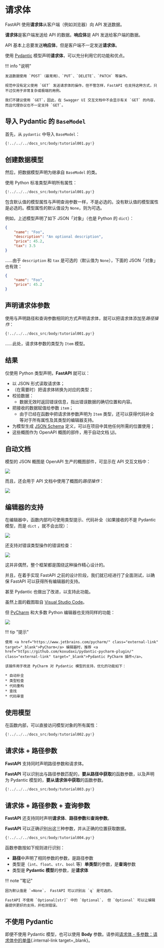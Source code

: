 # 请求体

FastAPI 使用**请求体**从客户端（例如浏览器）向 API 发送数据。

**请求体**是客户端发送给 API 的数据。**响应体**是 API 发送给客户端的数据。

API 基本上总要发送**响应体**，但是客户端不一定发送**请求体**。

使用 <a href="https://pydantic-docs.helpmanual.io/" class="external-link" target="_blank">Pydantic</a> 模型声明**请求体**，可以充分利用它的功能和优点。

!!! info "说明"

    发送数据使用 `POST`（最常用）、`PUT`、`DELETE`、`PATCH` 等操作。
    
    规范中没有定义使用 `GET` 发送请求体的操作，但不管怎样，FastAPI 也支持这种方式，只不过仅用于非常复杂或极端的用例。
    
    我们不建议使用 `GET`，因此，在 Swagger UI 交互文档中不会显示有关 `GET` 的内容，而且代理协议也不一定支持 `GET`。

## 导入 Pydantic 的 `BaseModel`

首先，从 `pydantic` 中导入 `BaseModel`：

```Python hl_lines="4"
{!../../../docs_src/body/tutorial001.py!}
```

## 创建数据模型

然后，把数据模型声明为继承自 `BaseModel` 的类。

使用 Python 标准类型声明所有属性：

```Python hl_lines="7-11"
{!../../../docs_src/body/tutorial001.py!}
```

包含默认值的模型属性与声明查询参数一样，不是必选的。没有默认值的模型属性是必选的。模型属性的默认值设为 `None`，则为可选。

例如，上述模型声明了如下 JSON「对象」（也是 Python 的 `dict`）：

```JSON
{
    "name": "Foo",
    "description": "An optional description",
    "price": 45.2,
    "tax": 3.5
}
```

……由于 `description` 和 `tax` 是可选的（默认值为 `None`），下面的 JSON「对象」也有效：

```JSON
{
    "name": "Foo",
    "price": 45.2
}
```

## 声明请求体参数

使用与声明路径和查询参数相同的方式声明请求体，就可以把请求体添加至*路径操作*：

```Python hl_lines="18"
{!../../../docs_src/body/tutorial001.py!}
```

……此处，请求体参数的类型为 `Item` 模型。

## 结果

仅使用 Python 类型声明，**FastAPI** 就可以：

* 以 JSON 形式读取请求体；
* （在需要时）把请求体转换为对应的类型；
* 校验数据：
    * 数据无效时返回错误信息，指出错误数据的确切位置和内容。
* 把接收的数据赋值给参数 `item`；
    * 由于已经在函数中把请求体参数声明为 `Item` 类型，还可以获得代码补全等对于所有属性及其类型的编辑器支持。
* 为模型生成 <a href="https://json-schema.org" class="external-link" target="_blank">JSON Schema</a> 定义，可以在项目中其他任何所需的位置使用；
* 这些概图作为 OpenAPI 概图的部件，用于自动文档 <abbr title="用户界面">UI</abbr>。

## 自动文档

模型的 JSON 概图是 OpenAPI 生产的概图部件，可显示在 API 交互文档中：

<img src="/img/tutorial/body/image01.png">

而且，还会用于 API 文档中使用了概图的*路径操作*：

<img src="/img/tutorial/body/image02.png">

## 编辑器的支持

在编辑器中，函数内部均可使用类型提示、代码补全（如果接收的不是 Pydantic 模型，而是 `dict` ，就不会出现）：

<img src="/img/tutorial/body/image03.png">

还支持对错误类型操作的错误检查：

<img src="/img/tutorial/body/image04.png">

这并非偶然，整个框架都是围绕这种操作精心设计的。

并且，在着手实现 FastAPI 之前的设计阶段，我们就已经进行了全面测试，以确保 FastAPI 可以获得所有编辑器的支持。

甚至 Pydantic 也做出了改进，以支持此功能。

虽然上面的截图取自 <a href="https://code.visualstudio.com" class="external-link" target="_blank">Visual Studio Code</a>。

但 <a href="https://www.jetbrains.com/pycharm/" class="external-link" target="_blank">PyCharm</a> 和大多数 Python 编辑器也支持同样的功能：

<img src="/img/tutorial/body/image05.png">

!!! tip "提示"

    使用 <a href="https://www.jetbrains.com/pycharm/" class="external-link" target="_blank">PyCharm</a> 编辑器时，推荐 <a href="https://github.com/koxudaxi/pydantic-pycharm-plugin/" class="external-link" target="_blank">Pydantic PyCharm 插件</a>。
    
    该插件用于改进 PyCharm 对 Pydantic 模型的支持，优化的功能如下：
    
    * 自动补全
    * 类型检查
    * 代码重构
    * 查找
    * 代码审查

## 使用模型

在函数内部，可以直接访问模型对象的所有属性：

```Python hl_lines="21"
{!../../../docs_src/body/tutorial002.py!}
```

## 请求体 + 路径参数

**FastAPI** 支持同时声明路径参数和请求体。

**FastAPI** 可以识别出与路径参数匹配的，**要从路径中获取**的函数参数，以及声明为 Pydantic 模型的，**要从请求体中获取**的函数参数。

```Python hl_lines="17-18"
{!../../../docs_src/body/tutorial003.py!}
```

## 请求体 + 路径参数 + 查询参数

**FastAPI** 还支持同时声明**请求体**、**路径参数**和**查询参数**。

**FastAPI** 可以正确识别出这三种参数，并从正确的位置获取数据。

```Python hl_lines="18"
{!../../../docs_src/body/tutorial004.py!}
```

函数参数按如下规则进行识别：

- **路径**中声明了相同参数的参数，是路径参数
- 类型是（`int`、`float`、`str`、`bool` 等）**单类型**的参数，是**查询**参数
- 类型是 **Pydantic 模型**的参数，是**请求体**

!!! note "笔记"

    因为默认值是 `=None`， FastAPI 可以识别出 `q` 是可选的。
    
    FastAPI 不使用 `Optional[str]` 中的 `Optional`， 但 `Optional` 可以让编辑器提供更好的支持，并检测错误。

## 不使用 Pydantic

即便不使用 Pydantic 模型，也可以使用 **Body** 参数。请参阅[请求体 - 多参数：请求体中的单值](body-multiple-params.md#singular-values-in-body){.internal-link target=\_blank}。
